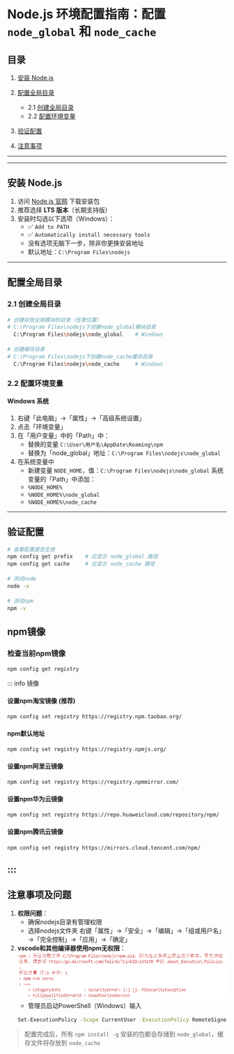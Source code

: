 # Node.js 环境配置指南：配置 `node_global` 和 `node_cache`

## 目录
1. [安装 Node.js](#安装-nodejs)
2. [配置全局目录](#配置全局目录)
   - 2.1 [创建全局目录](#_2-1-创建全局目录)
   - 2.2 [配置环境变量](#_2-2-配置环境变量)

3. [验证配置](#验证配置)
4. [注意事项](#注意事项)

---

---

## 安装 Node.js
1. 访问 [Node.js 官网](https://nodejs.org/) 下载安装包
2. 推荐选择 **LTS 版本**（长期支持版）
3. 安装时勾选以下选项（Windows）：
   - ✅ `Add to PATH`
   - ✅ `Automatically install necessary tools`
   - 没有选项无脑下一步，除非你更换安装地址
   - 默认地址：`C:\Program Files\nodejs`

---

## 配置全局目录

### 2.1 创建全局目录

```bash
# 创建存放全局模块的目录（任意位置）
# C:\Program Files\nodejs下创建node_global模块目录
  C:\Program Files\nodejs\node_global    # Windows

# 创建缓存目录
# C:\Program Files\nodejs下创建node_cache缓存目录
  C:\Program Files\nodejs\node_cache     # Windows
```

### 2.2 配置环境变量

#### Windows 系统
1. 右键「此电脑」→「属性」→「高级系统设置」
2. 点击「环境变量」
3. 在「用户变量」中的「Path」中：
   - 替换的变量 `C:\User\用户名\AppDate\Roaming\npm`
   - 替换为「node_global」地址：`C:\Program Files\nodejs\node_global`
4. 在系统变量中
   - 新建变量 `NODE_HOME`，值：`C:\Program Files\nodejs\node_global`
   系统变量的「Path」中添加：
   - `%NODE_HOME%`
   - `%NODE_HOME%\node_global`
   - `%NODE_HOME%\node_cache`
---

## 验证配置
```bash
# 查看配置是否生效
npm config get prefix    # 应显示 node_global 路径
npm config get cache     # 应显示 node_cache 路径

# 测试node
node -v

# 测试npm
npm -v
```

## npm镜像

   ### 检查当前npm镜像
   ```bash
   npm config get registry
   ```
   ::: info 镜像
   #### 设置npm淘宝镜像 (推荐)
   ```bash
   npm config set registry https://registry.npm.taobao.org/
   ```
   #### npm默认地址
   ```bash
   npm config set registry https://registry.npmjs.org/
   ```
   #### 设置npm阿里云镜像
   ```bash
   npm config set registry https://registry.npmmirror.com/
   ```
   #### 设置npm华为云镜像
   ```bash
   npm config set registry https://repo.huaweicloud.com/repository/npm/
   ```
   #### 设置npm腾讯云镜像
   ```bash
   npm config set registry https://mirrors.cloud.tencent.com/npm/
   ```
   :::
---

## 注意事项及问题
1. **权限问题**：
   - 确保nodejs目录有管理权限
   - 选择nodejs文件夹 右键「属性」→「安全」→「编辑」→「组或用户名」→「完全控制」→「应用」→「确定」
2. **vscode和其他编译器使用npm无权限**：
   ![warning](../Nodejs/images/npm错误.png)
   - 管理员启动PowerShell（Windows）输入
   ```bash
   Set-ExecutionPolicy -Scope CurrentUser -ExecutionPolicy RemoteSigned
   ```
> 配置完成后，所有 `npm install -g` 安装的包都会存储到 `node_global`，缓存文件将存放到 `node_cache`
